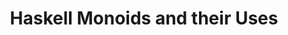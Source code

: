 ---
title: Haskell Monoids and their Uses
url: http://blog.sigfpe.com/2009/01/haskell-monoids-and-their-uses.html
authors:
- Dan Piponi
type: article
tags:
- monoids
doHaskell-type: blog post
dohaskell-year: 2009
---